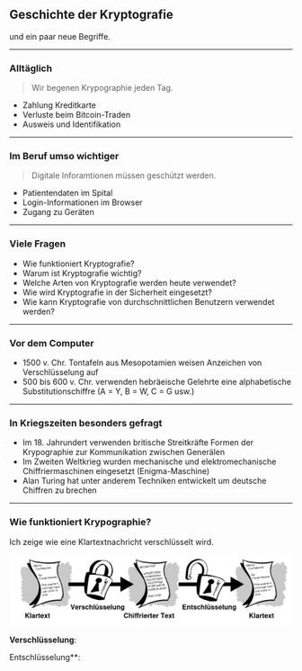 ## Geschichte der Kryptografie

und ein paar neue Begriffe.

---
### Alltäglich

> Wir begenen Krypographie jeden Tag.

* Zahlung Kreditkarte
* Verluste beim Bitcoin-Traden
* Ausweis und Identifikation

---
### Im Beruf umso wichtiger

> Digitale Inforamtionen müssen geschützt werden.

* Patientendaten im Spital
* Login-Informationen im Browser
* Zugang zu Geräten

---
### Viele Fragen

* Wie funktioniert Kryptografie?
* Warum ist Kryptografie wichtig?
* Welche Arten von Kryptografie werden heute verwendet?
* Wie wird Kryptografie in der Sicherheit eingesetzt?
* Wie kann Kryptografie von durchschnittlichen Benutzern verwendet werden?

---
### Vor dem Computer

* 1500 v. Chr. Tontafeln aus Mesopotamien weisen Anzeichen von Verschlüsselung auf
* 500 bis 600 v. Chr. verwenden hebräeische Gelehrte eine alphabetische Substitutionschiffre (A = Y, B = W, C = G usw.)

---
### In Kriegszeiten besonders gefragt

* Im 18. Jahrundert verwenden britische Streitkräfte Formen der Krypographie zur Kommunikation zwischen Generälen
* Im Zweiten Weltkrieg wurden mechanische und elektromechanische Chiffriermaschinen eingesetzt (Enigma-Maschine)
* Alan Turing hat unter anderem Techniken entwickelt um deutsche Chiffren zu brechen

---
### Wie funktioniert Krypographie?

Ich zeige wie eine Klartextnachricht verschlüsselt wird.

![](../verschl%C3%BCsselung-und-entschl%C3%BCsselung.png)

**Verschlüsselung**:

Entschlüsselung**: